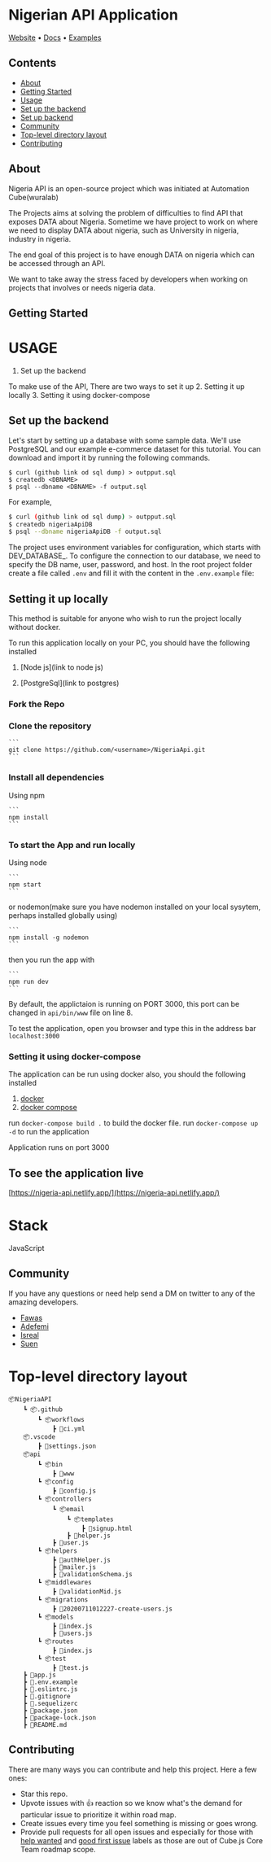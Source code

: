 # Nigerian API Application

[Website](https://nigeria-api.netlify.app/) • [Docs]() • [Examples](#examples)
## Contents

- [About](##About)
- [Getting Started](##getting-started)
- [Usage](#USAGE)
- [Set up the backend](##Set-up-the-backend)
- [Set up backend](##Setting-it-up-locally)
- [Community](#community)
- [Top-level directory layout](#Top-level-directory-layout)
- [Contributing](#contributing)

## About
Nigeria API is an open-source project which was initiated at Automation Cube(wuralab)

The Projects aims at solving the problem of difficulties to find API that exposes DATA about Nigeria. Sometime we have project to work on where we need to display DATA about nigeria, such as University in nigeria, industry in nigeria.

The end goal of this project is to have enough DATA on nigeria which can be accessed through an API.

We want to take away the stress faced by developers when working on projects that involves or needs nigeria data.

## Getting Started


# USAGE
1. Set up the backend

To make use of the API, There are two ways to set it up
2. Setting it up locally 
3. Setting it using docker-compose

## Set up the backend
 Let's start by setting up a database with some sample data. We'll use PostgreSQL and our example e-commerce dataset for this tutorial. You can download and import it by running the following commands.

```
$ curl (github link od sql dump) > outpput.sql
$ createdb <DBNAME>
$ psql --dbname <DBNAME> -f output.sql
```
For example,

```bash
$ curl (github link od sql dump) > outpput.sql
$ createdb nigeriaApiDB
$ psql --dbname nigeriaApiDB -f output.sql
```

The project uses environment variables for configuration, which starts with DEV_DATABASE_. To configure the connection to our database, we need to specify the DB name, user, password, and host. In the root project folder create a file called ```.env``` and fill it with the content in the ```.env.example``` file:

## Setting it up locally

This method is suitable for anyone who wish to run the project locally without docker.

To run this application locally on your PC, you should have the following installed

1. [Node js](link to node js)

2. [PostgreSql](link to postgres)


### Fork the Repo

### Clone the repository 

    ```
    git clone https://github.com/<username>/NigeriaApi.git
    ```



### Install all dependencies

Using npm

    ```
    npm install
    ```


### To start the App and run locally

Using node

    ```
    npm start
    ```    
or nodemon(make sure you have nodemon installed on your local sysytem, perhaps installed globally using)

    ```
    npm install -g nodemon
    ```    
then you run the app with 

    ```
    npm run dev
    ```    
By default, the applictaion is running on PORT 3000, this port can be changed in ```api/bin/www``` file on line 8.

To test the application, open you browser and type this in the address bar
```localhost:3000```

### Setting it using docker-compose
The application can be run using docker also, you should the following installed

1. [docker]()
2. [docker compose]()

run ```docker-compose build .``` to build the docker file.
run ```docker-compose up -d``` to run the application

Application runs on port 3000

## To see the application live

[https://nigeria-api.netlify.app/](https://nigeria-api.netlify.app/)


# Stack
JavaScript 

## Community

If you have any questions or need help send a DM on twitter to any of the amazing developers.

- [Fawas](www.twitter.com/fawas_ola)
- [Adefemi](www.twitter.com/daycrawller)
- [Isreal](twitterlink)
- [Suen](twitterlink)

# Top-level directory layout

    📦NigeriaAPI
        ┗ 📦.github
            ┗ 📦workflows
                ┣ 📜ci.yml
        📦.vscode
            ┣ 📜settings.json
        📦api
            ┗ 📦bin
                ┣ 📜www
            ┗ 📦config
                ┣ 📜config.js
            ┗ 📦controllers
                ┗ 📦email
                    ┗ 📦templates
                        ┣ 📜signup.html
                    ┣ 📜helper.js
                ┣ 📜user.js
            ┗ 📦helpers
                ┣ 📜authHelper.js
                ┣ 📜mailer.js
                ┣ 📜validationSchema.js
            ┗ 📦middlewares
                ┣ 📜validationMid.js
            ┗ 📦migrations
                ┣ 📜20200711012227-create-users.js
            ┗ 📦models
                ┣ 📜index.js
                ┣ 📜users.js
            ┗ 📦routes
                ┣ 📜index.js
            ┗ 📦test
                ┣ 📜test.js
        ┣ 📜app.js
        ┣ 📜.env.example
        ┣ 📜.eslintrc.js
        ┣ 📜.gitignore
        ┣ 📜.sequelizerc
        ┣ 📜package.json
        ┣ 📜package-lock.json
        ┣ 📜README.md


## Contributing

There are many ways you can contribute and help this project. Here a few ones:

* Star this repo.
* Upvote issues with 👍 reaction so we know what's the demand for particular issue to prioritize it within road map.
* Create issues every time you feel something is missing or goes wrong.
* Provide pull requests for all open issues and especially for those with [help wanted]() and [good first issue]() labels as those are out of Cube.js Core Team roadmap scope.